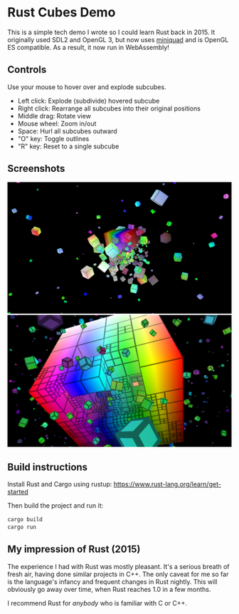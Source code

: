 # Rust Cubes Demo

This is a simple tech demo I wrote so I could learn Rust back in 2015.
It originally used SDL2 and OpenGL 3, but now uses [miniquad](https://github.com/not-fl3/miniquad/) and is OpenGL ES compatible. As a result, it now run in WebAssembly!

## Controls

Use your mouse to hover over and explode subcubes.

* Left click: Explode (subdivide) hovered subcube
* Right click: Rearrange all subcubes into their original positions
* Middle drag: Rotate view
* Mouse wheel: Zoom in/out
* Space: Hurl all subcubes outward
* "O" key: Toggle outlines
* "R" key: Reset to a single subcube

## Screenshots

![Screenshot 1](screenshots/screenshot1.png)
![Screenshot 2](screenshots/screenshot2.png)

## Build instructions

Install Rust and Cargo using rustup: https://www.rust-lang.org/learn/get-started

Then build the project and run it:

```sh
cargo build
cargo run
```

## My impression of Rust (2015)

The experience I had with Rust was mostly pleasant.
It's a serious breath of fresh air, having done similar projects in C++.
The only caveat for me so far is the language's infancy and frequent changes
in Rust nightly. This will obviously go away over time, when Rust reaches 1.0 in
a few months.

I recommend Rust for _anybody_ who is familiar with C or C++.
